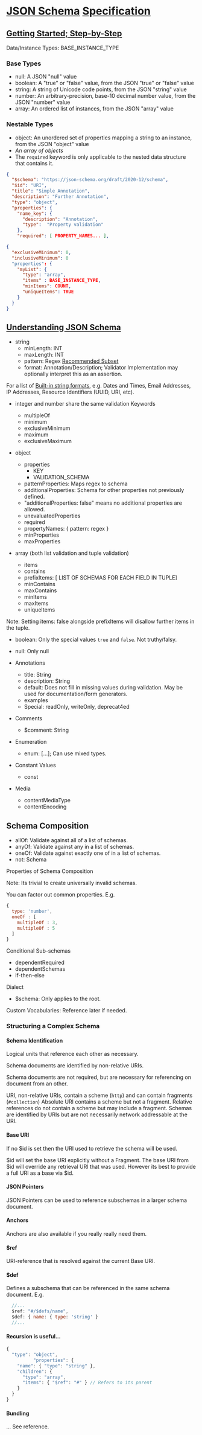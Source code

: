 # [JSON Schema](https://json-schema.org/) [Specification](https://json-schema.org/specification.html)


## [Getting Started; Step-by-Step](https://json-schema.org/learn/getting-started-step-by-step.html)

Data/Instance Types: BASE_INSTANCE_TYPE

### Base Types
- null: A JSON "null" value
- boolean: A "true" or "false" value, from the JSON "true" or "false" value
- string: A string of Unicode code points, from the JSON "string" value
- number: An arbitrary-precision, base-10 decimal number value, from the JSON "number" value
- array: An ordered list of instances, from the JSON "array" value

### Nestable Types
- object: An unordered set of properties mapping a string to an instance, from the JSON "object" value
- *An array of objects*
- The `required` keyword is only applicable to the nested data structure that contains it.


```json
{
  "$schema": "https://json-schema.org/draft/2020-12/schema",
  "$id": "URI",
  "title": "Simple Annotation",
  "description": "Further Annotation",
  "type": "object",
  "properties": {
    "name_key": {
      "description": "Annotation",
      "type":  "Property validation"
    },
    "required": [ PROPERTY_NAMES... ],
```


```json
{
  "exclusiveMinimum": 0,
  "inclusiveMinimum": 0
  "properties": {
    "myList": {
      "type": "array",
      "items" : BASE_INSTANCE_TYPE,
      "minItems": COUNT,
      "uniqueItems": TRUE
    } 
  }
}
```

## [Understanding JSON Schema](https://json-schema.org/understanding-json-schema/)

- string
  - minLength: INT
  - maxLength: INT
  - pattern: Regex [Recommended Subset](https://json-schema.org/understanding-json-schema/reference/regular_expressions.html)
  - format: Annotation/Description; Validator Implementation may optionally interpret this as an assertion.

For a list of [Built-in string formats](https://json-schema.org/understanding-json-schema/reference/string.html), e.g.
Dates and Times, Email Addresses, IP Addresses, Resource Identifiers (UUID, URI, etc).

- integer and number share the same validation Keywords
  - multipleOf
  - minimum
  - exclusiveMinimum
  - maximum
  - exclusiveMaximum

- object
  - properties
    - KEY
    - VALIDATION_SCHEMA 
  - patternProperties: Maps regex to schema
  - additionalProperties: Schema for other properties not previously defined.
  - "additionalProperties: false" means no additional properties are allowed.
  - unevaluatedProperties
  - required
  - propertyNames: { pattern: regex }
  - minProperties
  - maxProperties

- array (both list validation and tuple validation)
  - items
  - contains
  - prefixItems: [ LIST OF SCHEMAS FOR EACH FIELD IN TUPLE]
  - minContains
  - maxContains
  - minItems
  - maxItems
  - uniqueItems

Note: Setting items: false alongside prefixItems will disallow further items in the tuple.



- boolean: Only the special values `true` and `false`.  Not truthy/falsy.

- null: Only null

- Annotations
  - title: String
  - description: String
  - default: Does not fill in missing values during validation.  May be used for documentation/form generators.
  - examples
  - Special: readOnly, writeOnly, deprecat4ed

- Comments
  - $comment: String

- Enumeration
  - enum: [...]; Can use mixed types.

- Constant Values
  - const

- Media
  - contentMediaType
  - contentEncoding

## Schema Composition

- allOf: Validate against all of a list of schemas.
- anyOf: Validate against any in a list of schemas.
- oneOf: Validate against exactly one of in a list of schemas.
- not: Schema

Properties of Schema Composition

Note: Its trivial to create universally invalid schemas.

You can factor out common properties.  E.g.

```javascript
{
  type: 'number',
  oneOf : [
    multipleOf : 3,
    multipleOf : 5
  ]
}
```

Conditional Sub-schemas

- dependentRequired
- dependentSchemas
- if-then-else

Dialect

- $schema: Only applies to the root.

Custom Vocabularies: Reference later if needed.

### Structuring a Complex Schema

#### Schema Identification

Logical units that reference each other as necessary.

Schema documents are identified by non-relative URIs.

Schema documents are not required, but are necessary for referencing on document from an other.

URI, non-relative URIs, contain a scheme (`http`) and can contain fragments (`#collection`)
Absolute URI contains a scheme but not a fragment.
Relative references do not contain a scheme but may include a fragment.
Schemas are identified by URIs but are not necessarily network addressable at the URI.

#### Base URI

If no $id is set then the URI used to retrieve the schema will be used.

$id will set the base URI explicitly without a Fragment. The base URI from $id will override any retrieval URI that was
used.  However its best to provide a full URI as a base via $id.

#### JSON Pointers

JSON Pointers can be used to reference subschemas in a larger schema document.

#### Anchors

Anchors are also available if you really really need them.

####  $ref

URI-reference that is resolved against the current Base URI.

#### $def

Defines a subschema that can be referenced in the same schema document.  E.g.

```javascript
  //...
  $ref: "#/$defs/name",
  $def: { name: { type: 'string' } 
  //...
```

#### Recursion is useful...

```javascript
{
  "type": "object",
          "properties": {
    "name": { "type": "string" },
    "children": {
      "type": "array",
      "items": { "$ref": "#" } // Refers to its parent
    }
  }
}
```

#### Bundling

... See reference.

